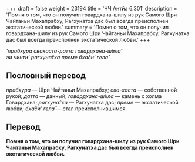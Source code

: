 +++
draft = false
weight = 23194
title = 'ЧЧ Антйа 6.301'
description = 'Помня о том, что он получил говардхана-шилу из рук Самого Шри Чайтаньи Махапрабху, Рагхунатха дас был всегда преисполнен экстатической любви.'
summary = 'Помня о том, что он получил говардхана-шилу из рук Самого Шри Чайтаньи Махапрабху, Рагхунатха дас был всегда преисполнен экстатической любви.'
+++

_‘прабхура свахаста-датта говардхана-ш́ила̄’  
эи чинти’ рагхуна̄тха преме бха̄си’ гела̄_

## Пословный перевод

_прабхура_ — Шри Чайтаньи Махапрабху; _сва_\-_хаста_ — собственной рукой; _датта_ — данный; _говардхана_\-_ш́ила̄_ — камень с холма Говардхана; _рагхуна̄тха_ — Рагхунатха дас; _преме_ — экстатической любви; _бха̄си’_ _гела̄_ — стал преисполнившимся.

## Перевод

**Помня о том, что он получил говардхана-шилу из рук Самого Шри Чайтаньи Махапрабху, Рагхунатха дас был всегда преисполнен экстатической любви.**
